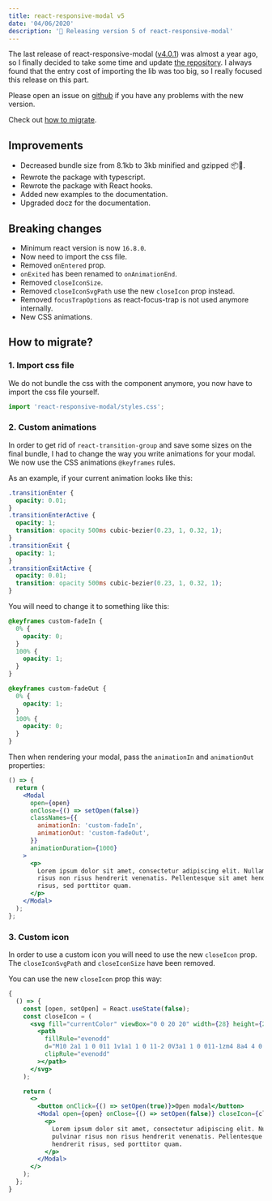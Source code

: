 ```yaml
---
title: react-responsive-modal v5
date: '04/06/2020'
description: '🎉 Releasing version 5 of react-responsive-modal'
---
```


The last release of react-responsive-modal ([v4.0.1](https://github.com/pradel/react-responsive-modal/releases/tag/v4.0.1)) was almost a year ago, so I finally decided to take some time and update [the repository](https://github.com/pradel/react-responsive-modal). I always found that the entry cost of importing the lib was too big, so I really focused this release on this part.

Please open an issue on [github](https://github.com/pradel/react-responsive-modal/issues) if you have any problems with the new version.

Check out [how to migrate](#how-to-migrate).

## Improvements

- Decreased bundle size from 8.1kb to 3kb minified and gzipped 📦🎉.
- Rewrote the package with typescript.
- Rewrote the package with React hooks.
- Added new examples to the documentation.
- Upgraded docz for the documentation.

## Breaking changes

- Minimum react version is now `16.8.0`.
- Now need to import the css file.
- Removed `onEntered` prop.
- `onExited` has been renamed to `onAnimationEnd`.
- Removed `closeIconSize`.
- Removed `closeIconSvgPath` use the new `closeIcon` prop instead.
- Removed `focusTrapOptions` as react-focus-trap is not used anymore internally.
- New CSS animations.

## How to migrate?

### 1. Import css file

We do not bundle the css with the component anymore, you now have to import the css file yourself.

```ts
import 'react-responsive-modal/styles.css';
```

### 2. Custom animations

In order to get rid of `react-transition-group` and save some sizes on the final bundle, I had to change the way you write animations for your modal.
We now use the CSS animations `@keyframes` rules.

As an example, if your current animation looks like this:

```css
.transitionEnter {
  opacity: 0.01;
}
.transitionEnterActive {
  opacity: 1;
  transition: opacity 500ms cubic-bezier(0.23, 1, 0.32, 1);
}
.transitionExit {
  opacity: 1;
}
.transitionExitActive {
  opacity: 0.01;
  transition: opacity 500ms cubic-bezier(0.23, 1, 0.32, 1);
}
```

You will need to change it to something like this:

```css
@keyframes custom-fadeIn {
  0% {
    opacity: 0;
  }
  100% {
    opacity: 1;
  }
}

@keyframes custom-fadeOut {
  0% {
    opacity: 1;
  }
  100% {
    opacity: 0;
  }
}
```

Then when rendering your modal, pass the `animationIn` and `animationOut` properties:

```jsx
() => {
  return (
    <Modal
      open={open}
      onClose={() => setOpen(false)}
      classNames={{
        animationIn: 'custom-fadeIn',
        animationOut: 'custom-fadeOut',
      }}
      animationDuration={1000}
    >
      <p>
        Lorem ipsum dolor sit amet, consectetur adipiscing elit. Nullam pulvinar
        risus non risus hendrerit venenatis. Pellentesque sit amet hendrerit
        risus, sed porttitor quam.
      </p>
    </Modal>
  );
};
```

### 3. Custom icon

In order to use a custom icon you will need to use the new `closeIcon` prop. The `closeIconSvgPath` and `closeIconSize` have been removed.

You can use the new `closeIcon` prop this way:

```jsx
{
  () => {
    const [open, setOpen] = React.useState(false);
    const closeIcon = (
      <svg fill="currentColor" viewBox="0 0 20 20" width={28} height={28}>
        <path
          fillRule="evenodd"
          d="M10 2a1 1 0 011 1v1a1 1 0 11-2 0V3a1 1 0 011-1zm4 8a4 4 0 11-8 0 4 4 0 018 0zm-.464 4.95l.707.707a1 1 0 001.414-1.414l-.707-.707a1 1 0 00-1.414 1.414zm2.12-10.607a1 1 0 010 1.414l-.706.707a1 1 0 11-1.414-1.414l.707-.707a1 1 0 011.414 0zM17 11a1 1 0 100-2h-1a1 1 0 100 2h1zm-7 4a1 1 0 011 1v1a1 1 0 11-2 0v-1a1 1 0 011-1zM5.05 6.464A1 1 0 106.465 5.05l-.708-.707a1 1 0 00-1.414 1.414l.707.707zm1.414 8.486l-.707.707a1 1 0 01-1.414-1.414l.707-.707a1 1 0 011.414 1.414zM4 11a1 1 0 100-2H3a1 1 0 000 2h1z"
          clipRule="evenodd"
        ></path>
      </svg>
    );

    return (
      <>
        <button onClick={() => setOpen(true)}>Open modal</button>
        <Modal open={open} onClose={() => setOpen(false)} closeIcon={closeIcon}>
          <p>
            Lorem ipsum dolor sit amet, consectetur adipiscing elit. Nullam
            pulvinar risus non risus hendrerit venenatis. Pellentesque sit amet
            hendrerit risus, sed porttitor quam.
          </p>
        </Modal>
      </>
    );
  };
}
```
